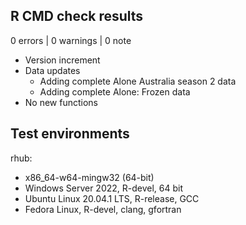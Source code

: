 ## R CMD check results

0 errors | 0 warnings | 0 note

* Version increment
* Data updates
    - Adding complete Alone Australia season 2 data
    - Adding complete Alone: Frozen data
* No new functions

## Test environments

rhub: 
* x86_64-w64-mingw32 (64-bit)
* Windows Server 2022, R-devel, 64 bit
* Ubuntu Linux 20.04.1 LTS, R-release, GCC
* Fedora Linux, R-devel, clang, gfortran
